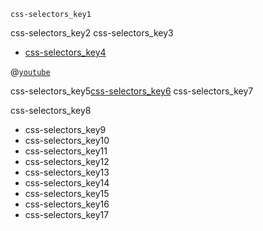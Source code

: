 ```ngMeta
css-selectors_key1
```

css-selectors_key2
css-selectors_key3


- [css-selectors_key4](http://www.w3schools.com/css/css_`syntax`.asp)


@[`youtube`](WrImGwPqy9Y)

css-selectors_key5[css-selectors_key6](https://abhishekgupta92.github.io/equality3)
css-selectors_key7

css-selectors_key8


- css-selectors_key9
- css-selectors_key10
- css-selectors_key11
- css-selectors_key12
- css-selectors_key13
- css-selectors_key14
- css-selectors_key15
- css-selectors_key16
- css-selectors_key17
